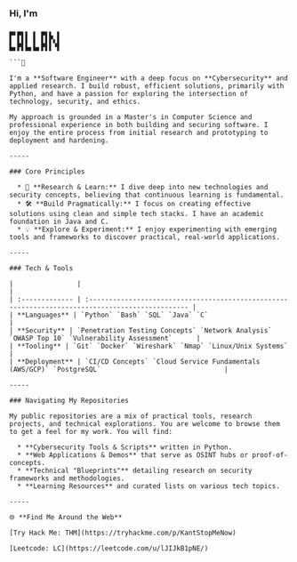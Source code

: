 ### Hi, I'm 
```
▄▖▄▖▖ ▖ ▄▖▖ ▖
▌ ▌▌▌ ▌ ▌▌▛▖▌
▙▖▛▌▙▖▙▖▛▌▌▝▌
             
```👋

I'm a **Software Engineer** with a deep focus on **Cybersecurity** and applied research. I build robust, efficient solutions, primarily with Python, and have a passion for exploring the intersection of technology, security, and ethics.

My approach is grounded in a Master's in Computer Science and professional experience in both building and securing software. I enjoy the entire process from initial research and prototyping to deployment and hardening.

-----

### Core Principles

  * 🔬 **Research & Learn:** I dive deep into new technologies and security concepts, believing that continuous learning is fundamental.
  * 🛠️ **Build Pragmatically:** I focus on creating effective solutions using clean and simple tech stacks. I have an academic foundation in Java and C.
  * 💡 **Explore & Experiment:** I enjoy experimenting with emerging tools and frameworks to discover practical, real-world applications.

-----

### Tech & Tools

|                |                                                                                                  |
| :------------- | :----------------------------------------------------------------------------------------------- |
| **Languages** | `Python` `Bash` `SQL` `Java` `C`                                                                 |
| **Security** | `Penetration Testing Concepts` `Network Analysis` `OWASP Top 10` `Vulnerability Assessment`      |
| **Tooling** | `Git` `Docker` `Wireshark` `Nmap` `Linux/Unix Systems`                                             |
| **Deployment** | `CI/CD Concepts` `Cloud Service Fundamentals (AWS/GCP)` `PostgreSQL`                               |

-----

### Navigating My Repositories

My public repositories are a mix of practical tools, research projects, and technical explorations. You are welcome to browse them to get a feel for my work. You will find:

  * **Cybersecurity Tools & Scripts** written in Python.
  * **Web Applications & Demos** that serve as OSINT hubs or proof-of-concepts.
  * **Technical "Blueprints"** detailing research on security frameworks and methodologies.
  * **Learning Resources** and curated lists on various tech topics.

-----

🌐 **Find Me Around the Web**

[Try Hack Me: THM](https://tryhackme.com/p/KantStopMeNow)

[Leetcode: LC](https://leetcode.com/u/lJIJkB1pNE/)
